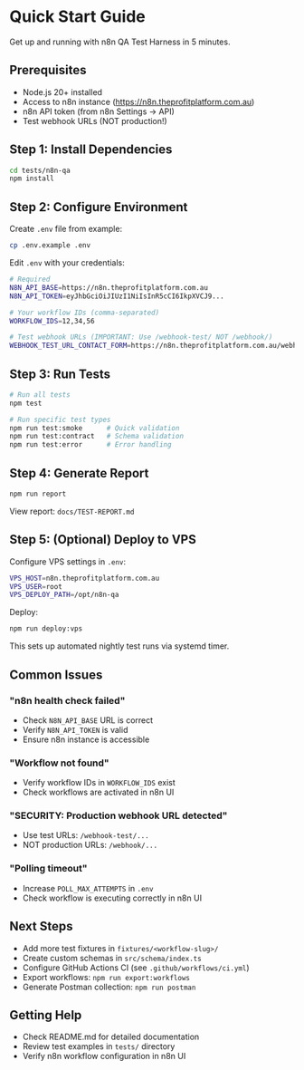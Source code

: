 # Quick Start Guide

Get up and running with n8n QA Test Harness in 5 minutes.

## Prerequisites

- Node.js 20+ installed
- Access to n8n instance (https://n8n.theprofitplatform.com.au)
- n8n API token (from n8n Settings → API)
- Test webhook URLs (NOT production!)

## Step 1: Install Dependencies

```bash
cd tests/n8n-qa
npm install
```

## Step 2: Configure Environment

Create `.env` file from example:

```bash
cp .env.example .env
```

Edit `.env` with your credentials:

```bash
# Required
N8N_API_BASE=https://n8n.theprofitplatform.com.au
N8N_API_TOKEN=eyJhbGciOiJIUzI1NiIsInR5cCI6IkpXVCJ9...

# Your workflow IDs (comma-separated)
WORKFLOW_IDS=12,34,56

# Test webhook URLs (IMPORTANT: Use /webhook-test/ NOT /webhook/)
WEBHOOK_TEST_URL_CONTACT_FORM=https://n8n.theprofitplatform.com.au/webhook-test/contact-form-abc123
```

## Step 3: Run Tests

```bash
# Run all tests
npm test

# Run specific test types
npm run test:smoke      # Quick validation
npm run test:contract   # Schema validation
npm run test:error      # Error handling
```

## Step 4: Generate Report

```bash
npm run report
```

View report: `docs/TEST-REPORT.md`

## Step 5: (Optional) Deploy to VPS

Configure VPS settings in `.env`:

```bash
VPS_HOST=n8n.theprofitplatform.com.au
VPS_USER=root
VPS_DEPLOY_PATH=/opt/n8n-qa
```

Deploy:

```bash
npm run deploy:vps
```

This sets up automated nightly test runs via systemd timer.

## Common Issues

### "n8n health check failed"
- Check `N8N_API_BASE` URL is correct
- Verify `N8N_API_TOKEN` is valid
- Ensure n8n instance is accessible

### "Workflow not found"
- Verify workflow IDs in `WORKFLOW_IDS` exist
- Check workflows are activated in n8n UI

### "SECURITY: Production webhook URL detected"
- Use test URLs: `/webhook-test/...`
- NOT production URLs: `/webhook/...`

### "Polling timeout"
- Increase `POLL_MAX_ATTEMPTS` in `.env`
- Check workflow is executing correctly in n8n UI

## Next Steps

- Add more test fixtures in `fixtures/<workflow-slug>/`
- Create custom schemas in `src/schema/index.ts`
- Configure GitHub Actions CI (see `.github/workflows/ci.yml`)
- Export workflows: `npm run export:workflows`
- Generate Postman collection: `npm run postman`

## Getting Help

- Check README.md for detailed documentation
- Review test examples in `tests/` directory
- Verify n8n workflow configuration in n8n UI
